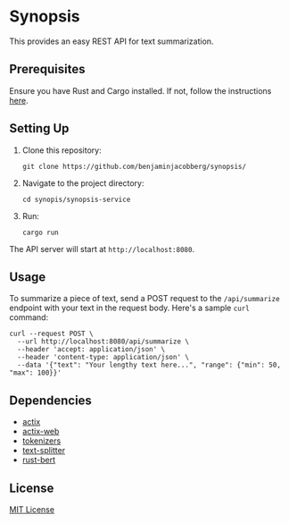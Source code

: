 # Synopsis

This provides an easy REST API for text summarization.

## Prerequisites

Ensure you have Rust and Cargo installed. If not, follow the instructions [here](https://www.rust-lang.org/learn/get-started).

## Setting Up

1. Clone this repository:
    ```shell
    git clone https://github.com/benjaminjacobberg/synopsis/
    ```

2. Navigate to the project directory:
    ```shell
    cd synopis/synopsis-service
    ```

3. Run:
    ```shell
    cargo run
    ```

The API server will start at `http://localhost:8080`.

## Usage

To summarize a piece of text, send a POST request to the `/api/summarize` endpoint with your text in the request body. Here's a sample `curl` command:

```shell
curl --request POST \
  --url http://localhost:8080/api/summarize \
  --header 'accept: application/json' \
  --header 'content-type: application/json' \
  --data '{"text": "Your lengthy text here...", "range": {"min": 50, "max": 100}}'
```

## Dependencies

- [actix](https://github.com/actix/actix)
- [actix-web](https://github.com/actix/actix-web)
- [tokenizers](https://github.com/huggingface/tokenizers)
- [text-splitter](https://github.com/benbrandt/text-splitter)
- [rust-bert](https://github.com/guillaume-be/rust-bert)

## License

[MIT License](LICENSE)
